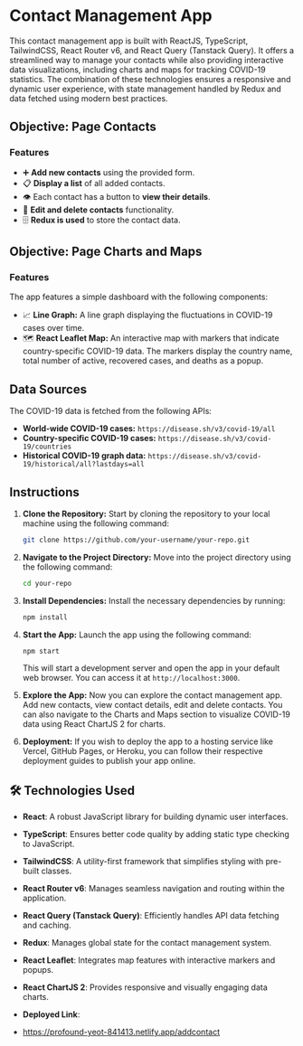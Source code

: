 # Contact Management App 

This contact management app is built with ReactJS, TypeScript, TailwindCSS, React Router v6, and React Query (Tanstack Query). It offers a streamlined way to manage your contacts while also providing interactive data visualizations, including charts and maps for tracking COVID-19 statistics. The combination of these technologies ensures a responsive and dynamic user experience, with state management handled by Redux and data fetched using modern best practices.

## Objective: Page Contacts 

### Features
- ➕ **Add new contacts** using the provided form.
- 📋 **Display a list** of all added contacts.
- 👁️ Each contact has a button to **view their details**.
- 📝 **Edit and delete contacts** functionality.
- 🗄️ **Redux is used** to store the contact data.

## Objective: Page Charts and Maps 

### Features
The app features a simple dashboard with the following components:
- 📈 **Line Graph:** A line graph displaying the fluctuations in COVID-19 cases over time.
- 🗺️ **React Leaflet Map:** An interactive map with markers that indicate country-specific COVID-19 data. The markers display the country name, total number of active, recovered cases, and deaths as a popup.

## Data Sources 
The COVID-19 data is fetched from the following APIs:
- **World-wide COVID-19 cases:** `https://disease.sh/v3/covid-19/all`
- **Country-specific COVID-19 cases:** `https://disease.sh/v3/covid-19/countries`
- **Historical COVID-19 graph data:** `https://disease.sh/v3/covid-19/historical/all?lastdays=all`

## Instructions 

1. **Clone the Repository:** Start by cloning the repository to your local machine using the following command:

    ```bash
    git clone https://github.com/your-username/your-repo.git
    ```

2. **Navigate to the Project Directory:** Move into the project directory using the following command:

    ```bash
    cd your-repo
    ```

3. **Install Dependencies:** Install the necessary dependencies by running:

    ```bash
    npm install
    ```

4. **Start the App:** Launch the app using the following command:

    ```bash
    npm start
    ```

    This will start a development server and open the app in your default web browser. You can access it at `http://localhost:3000`.

5. **Explore the App:** Now you can explore the contact management app. Add new contacts, view contact details, edit and delete contacts. You can also navigate to the Charts and Maps section to visualize COVID-19 data using React ChartJS 2 for charts.

6. **Deployment:** If you wish to deploy the app to a hosting service like Vercel, GitHub Pages, or Heroku, you can follow their respective deployment guides to publish your app online.

## 🛠️ Technologies Used

- **React**: A robust JavaScript library for building dynamic user interfaces.
- **TypeScript**: Ensures better code quality by adding static type checking to JavaScript.
- **TailwindCSS**: A utility-first framework that simplifies styling with pre-built classes.
- **React Router v6**: Manages seamless navigation and routing within the application.
- **React Query (Tanstack Query)**: Efficiently handles API data fetching and caching.
- **Redux**: Manages global state for the contact management system.
- **React Leaflet**: Integrates map features with interactive markers and popups.
- **React ChartJS 2**: Provides responsive and visually engaging data charts.

- **Deployed Link**: 
- https://profound-yeot-841413.netlify.app/addcontact

